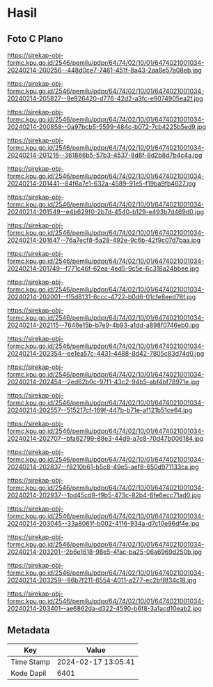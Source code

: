 # Hasil

## Foto C Plano

https://sirekap-obj-formc.kpu.go.id/2546/pemilu/pdpr/64/74/02/10/01/6474021001034-20240214-200256--448d0ce7-7461-451f-8a43-2aa8e57a08eb.jpg

https://sirekap-obj-formc.kpu.go.id/2546/pemilu/pdpr/64/74/02/10/01/6474021001034-20240214-205827--9e926420-d776-42d2-a3fc-e9074905ea2f.jpg

https://sirekap-obj-formc.kpu.go.id/2546/pemilu/pdpr/64/74/02/10/01/6474021001034-20240214-200858--0a97bcb5-5599-484c-b072-7cb4225b5ed9.jpg

https://sirekap-obj-formc.kpu.go.id/2546/pemilu/pdpr/64/74/02/10/01/6474021001034-20240214-201216--361866b5-57b3-4537-8d8f-8d2b8d7b4c4a.jpg

https://sirekap-obj-formc.kpu.go.id/2546/pemilu/pdpr/64/74/02/10/01/6474021001034-20240214-201441--84f6a7e1-632a-4589-91e5-f19ba9fb4627.jpg

https://sirekap-obj-formc.kpu.go.id/2546/pemilu/pdpr/64/74/02/10/01/6474021001034-20240214-201549--e4b629f0-2b7d-4540-b129-e493b7d469d0.jpg

https://sirekap-obj-formc.kpu.go.id/2546/pemilu/pdpr/64/74/02/10/01/6474021001034-20240214-201647--76a7ecf8-5a28-492e-9c6b-42f9c07d7baa.jpg

https://sirekap-obj-formc.kpu.go.id/2546/pemilu/pdpr/64/74/02/10/01/6474021001034-20240214-201749--f771c46f-62ea-4ed5-9c5e-6c318a24bbee.jpg

https://sirekap-obj-formc.kpu.go.id/2546/pemilu/pdpr/64/74/02/10/01/6474021001034-20240214-202001--f15d8131-6ccc-4722-b0d6-01cfe8eed78f.jpg

https://sirekap-obj-formc.kpu.go.id/2546/pemilu/pdpr/64/74/02/10/01/6474021001034-20240214-202115--7646e15b-b7e9-4b93-a1dd-a898f0746eb0.jpg

https://sirekap-obj-formc.kpu.go.id/2546/pemilu/pdpr/64/74/02/10/01/6474021001034-20240214-202354--ee1ea57c-4431-4488-8d42-7805c83d74d0.jpg

https://sirekap-obj-formc.kpu.go.id/2546/pemilu/pdpr/64/74/02/10/01/6474021001034-20240214-202454--2ed62b0c-97f1-43c2-94b5-abf4bf78971e.jpg

https://sirekap-obj-formc.kpu.go.id/2546/pemilu/pdpr/64/74/02/10/01/6474021001034-20240214-202557--515217cf-169f-447b-b71e-af121b51ce64.jpg

https://sirekap-obj-formc.kpu.go.id/2546/pemilu/pdpr/64/74/02/10/01/6474021001034-20240214-202707--bfa62799-88e3-44d9-a7c8-70d47b006184.jpg

https://sirekap-obj-formc.kpu.go.id/2546/pemilu/pdpr/64/74/02/10/01/6474021001034-20240214-202837--f8210b61-b5c8-49e5-aef8-650d971133ca.jpg

https://sirekap-obj-formc.kpu.go.id/2546/pemilu/pdpr/64/74/02/10/01/6474021001034-20240214-202937--1bd45cd9-f9b5-473c-82b4-6fe6ecc71ad0.jpg

https://sirekap-obj-formc.kpu.go.id/2546/pemilu/pdpr/64/74/02/10/01/6474021001034-20240214-203045--33a8061f-b002-4116-934a-d7c10e96df4e.jpg

https://sirekap-obj-formc.kpu.go.id/2546/pemilu/pdpr/64/74/02/10/01/6474021001034-20240214-203201--2b6e1618-98e5-4fac-ba25-06a6969d250b.jpg

https://sirekap-obj-formc.kpu.go.id/2546/pemilu/pdpr/64/74/02/10/01/6474021001034-20240214-203259--96b7f211-6554-4011-a277-ec2bf8f34c18.jpg

https://sirekap-obj-formc.kpu.go.id/2546/pemilu/pdpr/64/74/02/10/01/6474021001034-20240214-203401--ae6862da-d322-4590-b6f8-3a1acd10eab2.jpg


## Metadata

| Key        | Value               |
| ---------- | ------------------- |
| Time Stamp | 2024-02-17 13:05:41 |
| Kode Dapil | 6401                |



